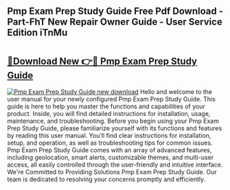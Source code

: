 ## Pmp Exam Prep Study Guide Free Pdf Download - Part-FhT New Repair Owner Guide - User Service Edition iTnMu

# <h2><a href="http://bc81963.oget.top/?id=Pmp+Exam+Prep+Study+Guide">🔗Download New 👉🔴 Pmp Exam Prep Study Guide</a></h2>

[![Pmp Exam Prep Study Guide new download](https://i.imgur.com/5g1atiW.png)](http://bc81963.oget.top/?id=Pmp+Exam+Prep+Study+Guide)
Hello and welcome to the user manual for your newly configured Pmp Exam Prep Study Guide. This guide is here to help you master the functions and capabilities of your product. Inside, you will find detailed instructions for installation, usage, maintenance, and troubleshooting. Before you begin using your Pmp Exam Prep Study Guide, please familiarize yourself with its functions and features by reading this user manual. You'll find clear instructions for installation, setup, and operation, as well as troubleshooting tips for common issues. Pmp Exam Prep Study Guide comes with an array of advanced features, including geolocation, smart alerts, customizable themes, and multi-user access, all easily controlled through the user-friendly and intuitive interface. We're Committed to Providing Solutions Pmp Exam Prep Study Guide. Our team is dedicated to resolving your concerns promptly and efficiently.
